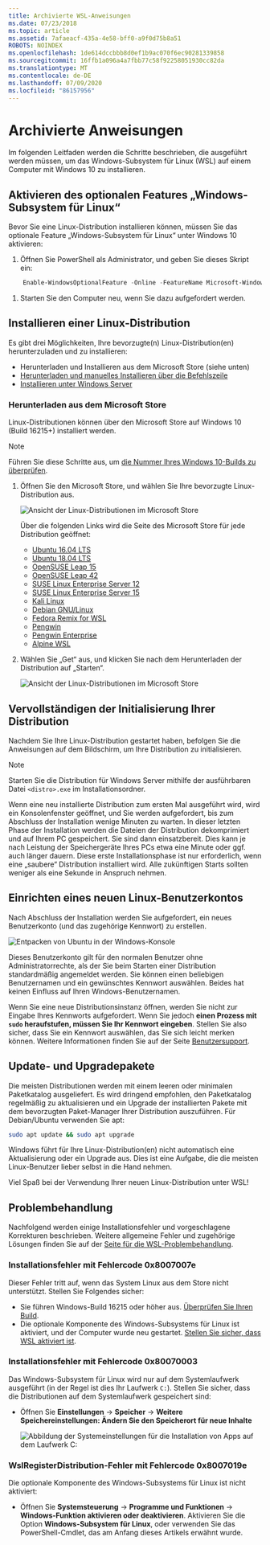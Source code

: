 ```yaml
---
title: Archivierte WSL-Anweisungen
ms.date: 07/23/2018
ms.topic: article
ms.assetid: 7afaeacf-435a-4e58-bff0-a9f0d75b8a51
ROBOTS: NOINDEX
ms.openlocfilehash: 1de614dccbbb8d0ef1b9ac070f6ec90281339858
ms.sourcegitcommit: 16ffb1a096a4a7fbb77c58f92258051930cc82da
ms.translationtype: MT
ms.contentlocale: de-DE
ms.lasthandoff: 07/09/2020
ms.locfileid: "86157956"
---
```

# <a name="archived-instructions"></a>Archivierte Anweisungen

Im folgenden Leitfaden werden die Schritte beschrieben, die ausgeführt werden müssen, um das Windows-Subsystem für Linux (WSL) auf einem Computer mit Windows 10 zu installieren.

## <a name="enable-the-windows-subsystem-for-linux-optional-feature"></a>Aktivieren des optionalen Features „Windows-Subsystem für Linux“

Bevor Sie eine Linux-Distribution installieren können, müssen Sie das optionale Feature „Windows-Subsystem für Linux“ unter Windows 10 aktivieren:

1. Öffnen Sie PowerShell als Administrator, und geben Sie dieses Skript ein:

```powershell
    Enable-WindowsOptionalFeature -Online -FeatureName Microsoft-Windows-Subsystem-Linux
```

1. Starten Sie den Computer neu, wenn Sie dazu aufgefordert werden.

## <a name="install-a-linux-distribution"></a>Installieren einer Linux-Distribution

Es gibt drei Möglichkeiten, Ihre bevorzugte(n) Linux-Distribution(en) herunterzuladen und zu installieren:

- Herunterladen und Installieren aus dem Microsoft Store (siehe unten)
- [Herunterladen und manuelles Installieren über die Befehlszeile](install-manual.md)
- [Installieren unter Windows Server](install-on-server.md)

### <a name="install-from-the-microsoft-store"></a>Herunterladen aus dem Microsoft Store

Linux-Distributionen können über den Microsoft Store auf Windows 10 (Build 16215+) installiert werden.

> [!NOTE]
> Führen Sie diese Schritte aus, um [die Nummer Ihres Windows 10-Builds zu überprüfen](troubleshooting.md#check-your-build-number).

1. Öffnen Sie den Microsoft Store, und wählen Sie Ihre bevorzugte Linux-Distribution aus.

    ![Ansicht der Linux-Distributionen im Microsoft Store](media/store.png)

    Über die folgenden Links wird die Seite des Microsoft Store für jede Distribution geöffnet:

    - [Ubuntu 16.04 LTS](https://www.microsoft.com/store/apps/9pjn388hp8c9)
    - [Ubuntu 18.04 LTS](https://www.microsoft.com/store/apps/9N9TNGVNDL3Q)
    - [OpenSUSE Leap 15](https://www.microsoft.com/store/apps/9n1tb6fpvj8c)
    - [OpenSUSE Leap 42](https://www.microsoft.com/store/apps/9njvjts82tjx)
    - [SUSE Linux Enterprise Server 12](https://www.microsoft.com/store/apps/9p32mwbh6cns)
    - [SUSE Linux Enterprise Server 15](https://www.microsoft.com/store/apps/9pmw35d7fnlx)
    - [Kali Linux](https://www.microsoft.com/store/apps/9PKR34TNCV07)
    - [Debian GNU/Linux](https://www.microsoft.com/store/apps/9MSVKQC78PK6)
    - [Fedora Remix for WSL](https://www.microsoft.com/store/apps/9n6gdm4k2hnc)
    - [Pengwin](https://www.microsoft.com/store/apps/9NV1GV1PXZ6P)
    - [Pengwin Enterprise](https://www.microsoft.com/store/apps/9N8LP0X93VCP)
    - [Alpine WSL](https://www.microsoft.com/store/apps/9p804crf0395)

1. Wählen Sie „Get“ aus, und klicken Sie nach dem Herunterladen der Distribution auf „Starten“.

    ![Ansicht der Linux-Distributionen im Microsoft Store](media/UbuntuStore.png)

## <a name="complete-initialization-of-your-distro"></a>Vervollständigen der Initialisierung Ihrer Distribution

Nachdem Sie Ihre Linux-Distribution gestartet haben, befolgen Sie die Anweisungen auf dem Bildschirm, um Ihre Distribution zu initialisieren.

> [!NOTE]
> Starten Sie die Distribution für Windows Server mithilfe der ausführbaren Datei `<distro>.exe` im Installationsordner.

Wenn eine neu installierte Distribution zum ersten Mal ausgeführt wird, wird ein Konsolenfenster geöffnet, und Sie werden aufgefordert, bis zum Abschluss der Installation wenige Minuten zu warten. In dieser letzten Phase der Installation werden die Dateien der Distribution dekomprimiert und auf Ihrem PC gespeichert. Sie sind dann einsatzbereit. Dies kann je nach Leistung der Speichergeräte Ihres PCs etwa eine Minute oder ggf. auch länger dauern. Diese erste Installationsphase ist nur erforderlich, wenn eine „saubere“ Distribution installiert wird. Alle zukünftigen Starts sollten weniger als eine Sekunde in Anspruch nehmen.

## <a name="set-up-a-new-linux-user-account"></a>Einrichten eines neuen Linux-Benutzerkontos

Nach Abschluss der Installation werden Sie aufgefordert, ein neues Benutzerkonto (und das zugehörige Kennwort) zu erstellen.

![Entpacken von Ubuntu in der Windows-Konsole](media/UbuntuInstall.png)

Dieses Benutzerkonto gilt für den normalen Benutzer ohne Administratorrechte, als der Sie beim Starten einer Distribution standardmäßig angemeldet werden. Sie können einen beliebigen Benutzernamen und ein gewünschtes Kennwort auswählen. Beides hat keinen Einfluss auf Ihren Windows-Benutzernamen.

Wenn Sie eine neue Distributionsinstanz öffnen, werden Sie nicht zur Eingabe Ihres Kennworts aufgefordert. Wenn Sie jedoch **einen Prozess mit `sudo` heraufstufen, müssen Sie Ihr Kennwort eingeben**. Stellen Sie also sicher, dass Sie ein Kennwort auswählen, das Sie sich leicht merken können. Weitere Informationen finden Sie auf der Seite [Benutzersupport](user-support.md).

## <a name="update--upgrade-packages"></a>Update- und Upgradepakete

Die meisten Distributionen werden mit einem leeren oder minimalen Paketkatalog ausgeliefert. Es wird dringend empfohlen, den Paketkatalog regelmäßig zu aktualisieren und ein Upgrade der installierten Pakete mit dem bevorzugten Paket-Manager Ihrer Distribution auszuführen. Für Debian/Ubuntu verwenden Sie apt:

```bash
sudo apt update && sudo apt upgrade
```

Windows führt für Ihre Linux-Distribution(en) nicht automatisch eine Aktualisierung oder ein Upgrade aus. Dies ist eine Aufgabe, die die meisten Linux-Benutzer lieber selbst in die Hand nehmen.

Viel Spaß bei der Verwendung Ihrer neuen Linux-Distribution unter WSL!

## <a name="troubleshooting"></a>Problembehandlung

Nachfolgend werden einige Installationsfehler und vorgeschlagene Korrekturen beschrieben. Weitere allgemeine Fehler und zugehörige Lösungen finden Sie auf der [Seite für die WSL-Problembehandlung](troubleshooting.md).

### <a name="installation-failed-with-error-0x8007007e"></a>Installationsfehler mit Fehlercode 0x8007007e

Dieser Fehler tritt auf, wenn das System Linux aus dem Store nicht unterstützt.  Stellen Sie Folgendes sicher:

- Sie führen Windows-Build 16215 oder höher aus. [Überprüfen Sie Ihren Build](troubleshooting.md#check-your-build-number).
- Die optionale Komponente des Windows-Subsystems für Linux ist aktiviert, und der Computer wurde neu gestartet.  [Stellen Sie sicher, dass WSL aktiviert ist](troubleshooting.md#confirm-wsl-is-enabled).

### <a name="installation-failed-with-error-0x80070003"></a>Installationsfehler mit Fehlercode 0x80070003

Das Windows-Subsystem für Linux wird nur auf dem Systemlaufwerk ausgeführt (in der Regel ist dies Ihr Laufwerk `C:`). Stellen Sie sicher, dass die Distributionen auf dem Systemlaufwerk gespeichert sind:

- Öffnen Sie **Einstellungen** -> **Speicher** -> **Weitere Speichereinstellungen: Ändern Sie den Speicherort für neue Inhalte**
  
    ![Abbildung der Systemeinstellungen für die Installation von Apps auf dem Laufwerk C:](media/AppStorage.png)

### <a name="wslregisterdistribution-failed-with-error-0x8007019e"></a>WslRegisterDistribution-Fehler mit Fehlercode 0x8007019e

Die optionale Komponente des Windows-Subsystems für Linux ist nicht aktiviert:

- Öffnen Sie **Systemsteuerung** -> **Programme und Funktionen** -> **Windows-Funktion aktivieren oder deaktivieren**. Aktivieren Sie die Option **Windows-Subsystem für Linux**, oder verwenden Sie das PowerShell-Cmdlet, das am Anfang dieses Artikels erwähnt wurde.
